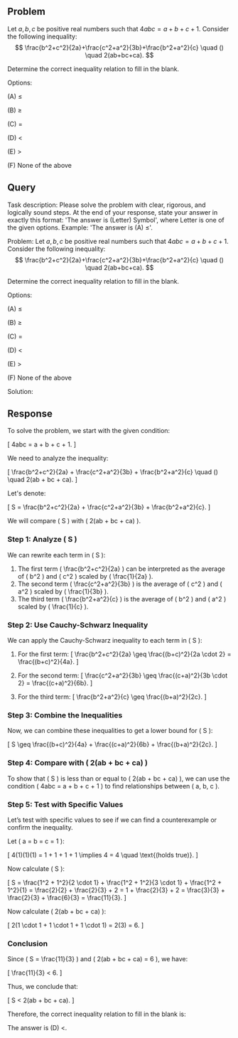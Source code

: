 ## Problem

Let $a, b, c$ be positive real numbers such that $4abc = a + b + c + 1$. Consider the following inequality:
$$
\frac{b^2+c^2}{2a}+\frac{c^2+a^2}{3b}+\frac{b^2+a^2}{c} \quad () \quad 2(ab+bc+ca).
$$

Determine the correct inequality relation to fill in the blank.

Options:

(A) $\leq$ 

(B) $\geq$

(C) $=$ 

(D) $<$

(E) $>$

(F) None of the above

## Query

Task description: Please solve the problem with clear, rigorous, and logically sound steps. At the end of your response, state your answer in exactly this format: 'The answer is (Letter) Symbol', where Letter is one of the given options. Example: 'The answer is (A) $\leq$'.

Problem: Let $a, b, c$ be positive real numbers such that $4abc = a + b + c + 1$. Consider the following inequality:
$$
\frac{b^2+c^2}{2a}+\frac{c^2+a^2}{3b}+\frac{b^2+a^2}{c} \quad () \quad 2(ab+bc+ca).
$$

Determine the correct inequality relation to fill in the blank.

Options:

(A) $\leq$ 

(B) $\geq$

(C) $=$ 

(D) $<$

(E) $>$

(F) None of the above

Solution:

## Response

To solve the problem, we start with the given condition:

\[
4abc = a + b + c + 1.
\]

We need to analyze the inequality:

\[
\frac{b^2+c^2}{2a} + \frac{c^2+a^2}{3b} + \frac{b^2+a^2}{c} \quad () \quad 2(ab + bc + ca).
\]

Let's denote:

\[
S = \frac{b^2+c^2}{2a} + \frac{c^2+a^2}{3b} + \frac{b^2+a^2}{c}.
\]

We will compare \( S \) with \( 2(ab + bc + ca) \).

### Step 1: Analyze \( S \)

We can rewrite each term in \( S \):

1. The first term \( \frac{b^2+c^2}{2a} \) can be interpreted as the average of \( b^2 \) and \( c^2 \) scaled by \( \frac{1}{2a} \).
2. The second term \( \frac{c^2+a^2}{3b} \) is the average of \( c^2 \) and \( a^2 \) scaled by \( \frac{1}{3b} \).
3. The third term \( \frac{b^2+a^2}{c} \) is the average of \( b^2 \) and \( a^2 \) scaled by \( \frac{1}{c} \).

### Step 2: Use Cauchy-Schwarz Inequality

We can apply the Cauchy-Schwarz inequality to each term in \( S \):

1. For the first term:
   \[
   \frac{b^2+c^2}{2a} \geq \frac{(b+c)^2}{2a \cdot 2} = \frac{(b+c)^2}{4a}.
   \]

2. For the second term:
   \[
   \frac{c^2+a^2}{3b} \geq \frac{(c+a)^2}{3b \cdot 2} = \frac{(c+a)^2}{6b}.
   \]

3. For the third term:
   \[
   \frac{b^2+a^2}{c} \geq \frac{(b+a)^2}{2c}.
   \]

### Step 3: Combine the Inequalities

Now, we can combine these inequalities to get a lower bound for \( S \):

\[
S \geq \frac{(b+c)^2}{4a} + \frac{(c+a)^2}{6b} + \frac{(b+a)^2}{2c}.
\]

### Step 4: Compare with \( 2(ab + bc + ca) \)

To show that \( S \) is less than or equal to \( 2(ab + bc + ca) \), we can use the condition \( 4abc = a + b + c + 1 \) to find relationships between \( a, b, c \).

### Step 5: Test with Specific Values

Let’s test with specific values to see if we can find a counterexample or confirm the inequality. 

Let \( a = b = c = 1 \):

\[
4(1)(1)(1) = 1 + 1 + 1 + 1 \implies 4 = 4 \quad \text{(holds true)}.
\]

Now calculate \( S \):

\[
S = \frac{1^2 + 1^2}{2 \cdot 1} + \frac{1^2 + 1^2}{3 \cdot 1} + \frac{1^2 + 1^2}{1} = \frac{2}{2} + \frac{2}{3} + 2 = 1 + \frac{2}{3} + 2 = \frac{3}{3} + \frac{2}{3} + \frac{6}{3} = \frac{11}{3}.
\]

Now calculate \( 2(ab + bc + ca) \):

\[
2(1 \cdot 1 + 1 \cdot 1 + 1 \cdot 1) = 2(3) = 6.
\]

### Conclusion

Since \( S = \frac{11}{3} \) and \( 2(ab + bc + ca) = 6 \), we have:

\[
\frac{11}{3} < 6.
\]

Thus, we conclude that:

\[
S < 2(ab + bc + ca).
\]

Therefore, the correct inequality relation to fill in the blank is:

The answer is (D) $<$.
